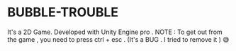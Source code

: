 # BUBBLE-TROUBLE
It's a 2D Game. Developed with Unity Engine pro . 
NOTE : To get out from the game , you need to press ctrl + esc . (It's a BUG . I tried to remove it ) 😅
